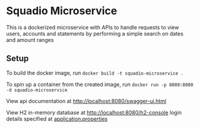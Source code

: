 # Squadio Microservice
This is a dockerized microservice with APIs to handle requests to view users, accounts and statements by performing a 
simple search on dates and amount ranges

## Setup
To build the docker image, run `docker build -t squadio-microservice .`

To spin up a container from the created image, run `docker run -p 8080:8080 -d squadio-microservice`

View api documentation at [http://localhost:8080/swagger-ui.html](http://localhost:8080/swagger-ui.html)

View H2 in-memory database at [http://localhost:8080/h2-console](http://localhost:8080/h2-console) login details specified at [application.properties](https://github.com/EmekaMomodu/squadio-microservice/blob/main/src/main/resources/application.properties)
